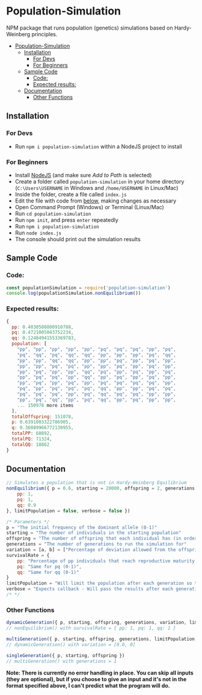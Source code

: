 # Population-Simulation
NPM package that runs population (genetics) simulations based on Hardy-Weinberg principles.

- [Population-Simulation](#population-simulation)
  - [Installation](#installation)
    - [For Devs](#for-devs)
    - [For Beginners](#for-beginners)
  - [Sample Code](#sample-code)
    - [Code:](#code)
    - [Expected results:](#expected-results)
  - [Documentation](#documentation)
    - [Other Functions](#other-functions)

## Installation
### For Devs
- Run `npm i population-simulation` within a NodeJS project to install

### For Beginners
- Install [NodeJS](https://nodejs.org/en/download/) (and make sure *Add to Path* is selected)
- Create a folder called `population-simulation` in your home directory (`C:\Users\USERNAME` in Windows and `/home/USERNAME` in Linux/Mac)
- Inside the folder, create a file called `index.js`
- Edit the file with code from [below](#sample-code), making changes as necessary
- Open Command Prompt (Windows) or Terminal (Linux/Mac)
- Run `cd population-simulation`
- Run `npm init`, and press `enter` repeatedly
- Run `npm i population-simulation`
- Run `node index.js`
- The console should print out the simulation results

## Sample Code
### Code:
```js
const populationSimulation = require('population-simulation')
console.log(populationSimulation.nonEquilibrium())
```
### Expected results:
```js
{
  pp: 0.4030500800910788,
  pq: 0.4721005043752234,
  qq: 0.12484941553369783,
  population: [
    "pp", "pp", "pp", "pp", "pp", "pq", "pq", "pq", "pp", "pq",
    "pq", "qq", "pq", "qq", "qq", "pp", "pp", "pp", "pq", "qq",
    "pp", "pp", "qq", "qq", "pp", "pp", "pq", "pp", "pq", "pp",
    "pp", "pp", "pq", "pq", "pp", "pp", "pq", "pp", "pq", "pp",
    "pp", "pq", "pp", "pp", "qq", "pq", "pp", "pq", "pp", "pq",
    "pp", "pq", "pq", "pp", "qq", "pp", "pq", "pp", "pq", "pp",
    "pp", "pq", "pp", "pq", "pp", "pq", "pq", "pq", "pq", "pp",
    "pq", "pp", "pq", "pq", "pq", "qq", "pp", "pp", "pq", "pq",
    "pq", "pq", "pq", "pp", "pq", "qq", "pq", "pq", "pp", "pp",
    "pp", "pq", "qq", "pp", "pq", "qq", "pp", "pq", "pp", "pp",
    ... 150978 more items
  ],
  totalOffspring: 151078,
  p: 0.6391003322786905,
  q: 0.36089966772130955,
  totalPP: 60892,
  totalPQ: 71324,
  totalQQ: 18862
}
```
## Documentation
```js
// Simulates a population that is not in Hardy-Weinberg Equilibrium
nonEquilibrium({ p = 0.6, starting = 20000, offspring = 2, generations = 3, variation = [0.01, 3], survivalRate = {
    pp: 1,
    pq: 1,
    qq: 0.9
}, limitPopulation = false, verbose = false })

/* Parameters */
p = "The initial frequency of the dominant allele (0-1)"
starting = "The number of individuals in the starting population"
offspring = "The number of offspring that each individual has (in order to account for males who technically have zero offspring, use half the fertility rate for accurate results)"
generations = "The number of generations to run the simulation for"
variation = [a, b] = ["Percentage of deviation allowed from the offspring value (0-1)", "±offspring deviation allowed from the set value"]
survivalRate = {
    pp: "Percentage of pp individuals that reach reproductive maturity (0-1) - Can also be used to simulate nonrandom mating",
    pq: "Same for pq (0-1)",
    qq: "Same for qq (0-1)"
}
limitPopulation = "Will limit the population after each generation so that the simulation doesn't run for months on end"
verbose = "Expects callback - Will pass the results after each generation (except the last) - Use for debugging and for advanced analysis"
/* */
```
### Other Functions
```js
dynamicGeneration({ p, starting, offspring, generations, variation, limitPopulation, verbose })
// nonEquilibrium() with survivalRate = { pp: 1, pq: 1, qq: 1 }
```


```js
multiGeneration({ p, starting, offspring, generations, limitPopulation, verbose })
// dynamicGeneration() with variation = [0.0, 0]
```


```js
singleGeneration({ p, starting, offspring })
// multiGeneration() with generations = 1
```


**Note: There is currently no error handling in place. You can skip all inputs (they are optional), but if you choose to give an input and it's not in the format specified above, I can't predict what the program will do.**